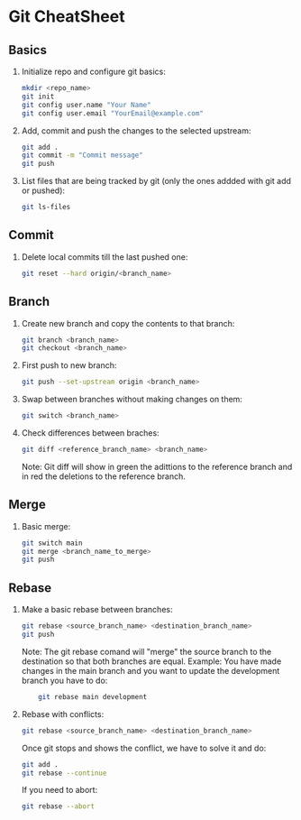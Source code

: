 # Git CheatSheet

## Basics

1. Initialize repo and configure git basics:
    ```bash
    mkdir <repo_name>
    git init
    git config user.name "Your Name"
    git config user.email "YourEmail@example.com"
    ```

2. Add, commit and push the changes to the selected upstream:
    ```bash
    git add .
    git commit -m "Commit message"
    git push
    ```

3. List files that are being tracked by git (only the ones addded with git add or pushed):
    ```bash
    git ls-files
    ```

## Commit

1. Delete local commits till the last pushed one:
    ```bash
    git reset --hard origin/<branch_name>
    ```

## Branch

1. Create new branch and copy the contents to that branch:
    ```bash
    git branch <branch_name>
    git checkout <branch_name>
    ```

2. First push to new branch:
    ```bash
    git push --set-upstream origin <branch_name>
    ```

3. Swap between branches without making changes on them:
    ```bash
    git switch <branch_name>
    ```

4. Check differences between braches:
    ```bash
    git diff <reference_branch_name> <branch_name>
    ```

    Note: Git diff will show in green the adittions to the reference branch and in red the deletions to the reference branch.

## Merge

1. Basic merge:
    ```bash
    git switch main
    git merge <branch_name_to_merge>
    git push
    ```

## Rebase

1. Make a basic rebase between branches:
    ```bash
    git rebase <source_branch_name> <destination_branch_name>
    git push
    ```
    Note: The git rebase comand will "merge" the source branch to the destination so that both branches are equal. Example: You have made changes in the main branch and you want to update the development branch you have to do:  
    ```bash
        git rebase main development 
    ```
2. Rebase with conflicts:
    ```bash
    git rebase <source_branch_name> <destination_branch_name>
    ```
    Once git stops and shows the conflict, we have to solve it and do:
    ```bash
    git add .
    git rebase --continue
    ```
    If you need to abort:
    ```bash
    git rebase --abort
    ``` 